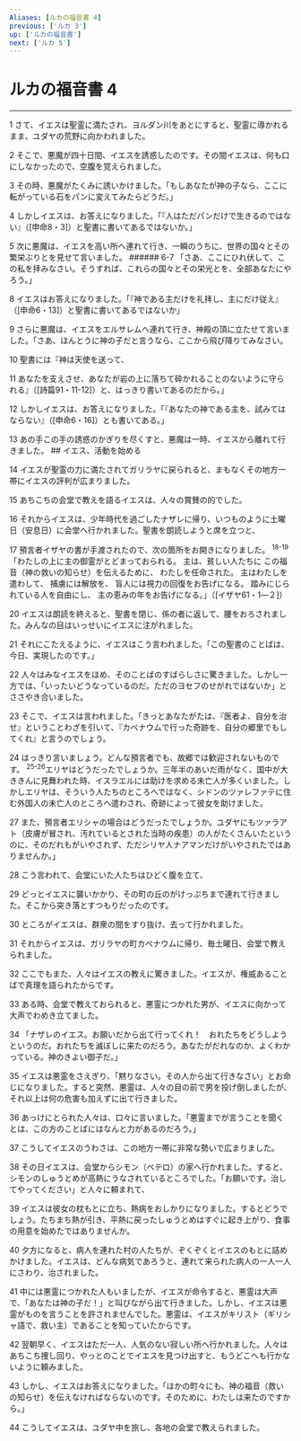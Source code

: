 ```yaml
---
Aliases: [ルカの福音書 4]
previous: ['ルカ 3']
up: ['ルカの福音書']
next: ['ルカ 5']
---
```

# ルカの福音書 4

***




1 
さて、イエスは聖霊に満たされ、ヨルダン川をあとにすると、聖霊に導かれるまま、ユダヤの荒野に向かわれました。 



2 
そこで、悪魔が四十日間、イエスを誘惑したのです。その間イエスは、何も口にしなかったので、空腹を覚えられました。 



3 
その時、悪魔がたくみに誘いかけました。「もしあなたが神の子なら、ここに転がっている石をパンに変えてみたらどうだ。」 



4 
しかしイエスは、お答えになりました。「『人はただパンだけで生きるのではない』（[申命8・3]）と聖書に書いてあるではないか。」 



5 
次に悪魔は、イエスを高い所へ連れて行き、一瞬のうちに、世界の国々とその繁栄ぶりとを見せて言いました。 ###### 6-7 「さあ、ここにひれ伏して、この私を拝みなさい。そうすれば、これらの国々とその栄光とを、全部あなたにやろう。」 



8 
イエスはお答えになりました。「『神である主だけを礼拝し、主にだけ従え』（[申命6・13]）と聖書に書いてあるではないか」 



9 
さらに悪魔は、イエスをエルサレムへ連れて行き、神殿の頂に立たせて言いました。「さあ、ほんとうに神の子だと言うなら、ここから飛び降りてみなさい。 



10 
聖書には『神は天使を送って、 



11 
あなたを支えさせ、あなたが岩の上に落ちて砕かれることのないように守られる』（[詩篇91・11-12]）と、はっきり書いてあるのだから。」 



12 
しかしイエスは、お答えになりました。「『あなたの神である主を、試みてはならない』（[申命6・16]）とも書いてある。」 



13 
あの手この手の誘惑のかぎりを尽くすと、悪魔は一時、イエスから離れて行きました。 ## イエス、活動を始める 



14 
イエスが聖霊の力に満たされてガリラヤに戻られると、まもなくその地方一帯にイエスの評判が広まりました。 



15 
あちこちの会堂で教えを語るイエスは、人々の賞賛の的でした。 



16 
それからイエスは、少年時代を過ごしたナザレに帰り、いつものように土曜日（安息日）に会堂へ行かれました。聖書を朗読しようと席を立つと、 



17 
預言者イザヤの書が手渡されたので、次の箇所をお開きになりました。 <sup class="versenum">18-19</sup>「わたしの上に主の御霊がとどまっておられる。 主は、貧しい人たちに この福音（神の救いの知らせ）を伝えるために、 わたしを任命された。 主はわたしを遣わして、 捕虜には解放を、 盲人には視力の回復をお告げになる。 踏みにじられている人を自由にし、 主の恵みの年をお告げになる。」（[イザヤ61・1―２]） 



20 
イエスは朗読を終えると、聖書を閉じ、係の者に返して、腰をおろされました。みんなの目はいっせいにイエスに注がれました。 



21 
それにこたえるように、イエスはこう言われました。「この聖書のことばは、今日、実現したのです。」 



22 
人々はみなイエスをほめ、そのことばのすばらしさに驚きました。しかし一方では、「いったいどうなっているのだ。ただのヨセフのせがれではないか」とささやき合いました。 



23 
そこで、イエスは言われました。「きっとあなたがたは、『医者よ、自分を治せ』ということわざを引いて、『カペナウムで行った奇跡を、自分の郷里でもしてくれ』と言うのでしょう。 



24 
はっきり言いましょう。どんな預言者でも、故郷では歓迎されないものです。 <sup class="versenum">25-26</sup>エリヤはどうだったでしょうか。三年半のあいだ雨がなく、国中が大ききんに見舞われた時、イスラエルには助けを求める未亡人が多くいました。しかしエリヤは、そういう人たちのところへではなく、シドンのツァレファテに住む外国人の未亡人のところへ遣わされ、奇跡によって彼女を助けました。 



27 
また、預言者エリシャの場合はどうだったでしょうか。ユダヤにもツァラアト（皮膚が冒され、汚れているとされた当時の疾患）の人がたくさんいたというのに、そのだれもがいやされず、ただシリヤ人ナアマンだけがいやされたではありませんか。」 



28 
こう言われて、会堂にいた人たちはひどく腹を立て、 



29 
どっとイエスに襲いかかり、その町の丘のがけっぷちまで連れて行きました。そこから突き落とすつもりだったのです。 



30 
ところがイエスは、群衆の間をすり抜け、去って行かれました。 



31 
それからイエスは、ガリラヤの町カペナウムに帰り、毎土曜日、会堂で教えられました。 



32 
ここでもまた、人々はイエスの教えに驚きました。イエスが、権威あることばで真理を語られたからです。 



33 
ある時、会堂で教えておられると、悪霊につかれた男が、イエスに向かって大声でわめき立てました。 



34 
「ナザレのイエス。お願いだから出て行ってくれ！　おれたちをどうしようというのだ。おれたちを滅ぼしに来たのだろう。あなたがだれなのか、よくわかっている。神のきよい御子だ。」 



35 
イエスは悪霊をさえぎり、「黙りなさい。その人から出て行きなさい」とお命じになりました。すると突然、悪霊は、人々の目の前で男を投げ倒しましたが、それ以上は何の危害も加えずに出て行きました。 



36 
あっけにとられた人々は、口々に言いました。「悪霊までが言うことを聞くとは、この方のことばにはなんと力があるのだろう。」 



37 
こうしてイエスのうわさは、この地方一帯に非常な勢いで広まりました。 



38 
その日イエスは、会堂からシモン（ペテロ）の家へ行かれました。すると、シモンのしゅうとめが高熱にうなされているところでした。「お願いです。治してやってください」と人々に頼まれて、 



39 
イエスは彼女の枕もとに立ち、熱病をおしかりになりました。するとどうでしょう。たちまち熱が引き、平熱に戻ったしゅうとめはすぐに起き上がり、食事の用意を始めたではありませんか。 



40 
夕方になると、病人を連れた村の人たちが、ぞくぞくとイエスのもとに詰めかけました。イエスは、どんな病気であろうと、連れて来られた病人の一人一人にさわり、治されました。 



41 
中には悪霊につかれた人もいましたが、イエスが命令すると、悪霊は大声で、「あなたは神の子だ！」と叫びながら出て行きました。しかし、イエスは悪霊がものを言うことを許されませんでした。悪霊は、イエスがキリスト（ギリシャ語で、救い主）であることを知っていたからです。 



42 
翌朝早く、イエスはただ一人、人気のない寂しい所へ行かれました。人々はあちこち捜し回り、やっとのことでイエスを見つけ出すと、もうどこへも行かないように頼みました。 



43 
しかし、イエスはお答えになりました。「ほかの町々にも、神の福音（救いの知らせ）を伝えなければならないのです。そのために、わたしは来たのですから。」 



44 
こうしてイエスは、ユダヤ中を旅し、各地の会堂で教えられました。
